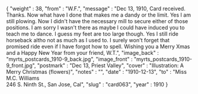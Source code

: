 {
  "weight" : 38,
  "from" : "W.F.",
  "message" : "Dec 13, 1910, Card received. Thanks. Now what have I done that makes me a dandy or the limit. Yes I am still plowing. Now I didn't have the necessary mill to secure either of those positions. I am sorry I wasn't there as maybe I could have induced you to teach me to dance. I guess my feet are too large though. Yes I still ride horseback altho not as much as I used to. I surely won't forget that promised ride even if I have forgot how to spell. Wishing you a Merry Xmas and a Happy New Year from your friend, W.T.",
  "image_back" : "myrts_postcards_1910-9_back.jpg",
  "image_front" : "myrts_postcards_1910-9_front.jpg",
  "postmark" : "Dec 13, Priest Valley",
  "cover" : "Illustration: A Merry Christmas (flowers)",
  "notes" : "",
  "date" : "1910-12-13",
  "to" : "Miss M.C. Williams<br> 246 S. Ninth St., San Jose, Cal",
  "slug" : "card063",
  "year" : 1910
}
